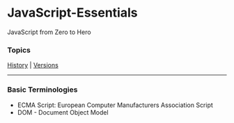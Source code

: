 # JavaScript-Essentials

JavaScript from Zero to Hero

### Topics

[History](https://github.com/piyushahir28/JavaScript-Essentials/blob/main/Theory/historyAndFeatures.md) | [Versions](https://github.com/piyushahir28/JavaScript-Essentials/blob/main/Theory/versionsOfJavascript.md)

---

### Basic Terminologies

- ECMA Script: European Computer Manufacturers Association Script
- DOM - Document Object Model

